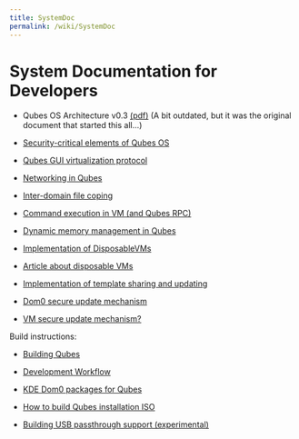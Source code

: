 ```yaml
---
title: SystemDoc
permalink: /wiki/SystemDoc
---
```


System Documentation for Developers
===================================

-   Qubes OS Architecture v0.3 [​(pdf)](http://www.qubes-os.org/files/doc/arch-spec-0.3.pdf) (A bit outdated, but it was the original document that started this all...)

-   [Security-critical elements of Qubes OS](/wiki/SecurityCriticalCode)

-   [Qubes GUI virtualization protocol](/wiki/GUIdocs)

-   [Networking in Qubes](/wiki/QubesNet)

-   [Inter-domain file coping](/wiki/Qfilecopy)

-   [Command execution in VM (and Qubes RPC)](/wiki/Qrexec)

-   [Dynamic memory management in Qubes](/wiki/Qmemman)

-   [Implementation of DisposableVMs](/wiki/DVMimpl)

-   [​Article about disposable VMs](http://theinvisiblethings.blogspot.com/2010/06/disposable-vms.html)

-   [Implementation of template sharing and updating](/wiki/TemplateImplementation)

-   [Dom0 secure update mechanism](/wiki/Dom0SecureUpdates)

-   [VM secure update mechanism?](/wiki/VMSecureUpdates)

Build instructions:

-   [Building Qubes](/wiki/QubesBuilder)

-   [Development Workflow](/wiki/DevelopmentWorkflow)

-   [KDE Dom0 packages for Qubes](/wiki/KdeDom0)

-   [How to build Qubes installation ISO](/wiki/InstallationIsoBuilding)

-   [Building USB passthrough support (experimental)](/wiki/USBVM)

